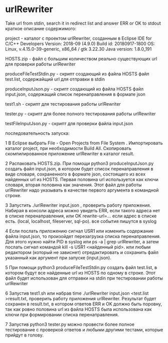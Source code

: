 # urlRewriter
Take url from stdin, search it in redirect list and answer ERR or OK to stdout
краткое описание содержимого:

project  - каталог с проектом urlRewriter, созданным в
		Eclipse IDE for C/C++ Developers Version: 2018-09 (4.9.0) Build id: 20180917-1800
		OS: Linux, v.4.15.0-39-generic, x86_64 / gtk 3.22.30 Java version: 1.8.0_191

HOSTS.zip - файл с большим количеством реально существующих url для проверки работы urlRewriter

produceFileTestStdin.py - скрипт создающий из файла HOSTS файл test.list, содержайщий url для отправки в stdin

produceInputJson.py  - скрипт создающий из файла HOSTS файл input.json, содержащий список перенаправления в формате json

test1.sh - скрипт для тестирования работы urlRewriter

tester.py - скрипт для более полного тестирования работы urlRewriter

testFileInputJson.py - скрипт для проверки файла input.json



последовательность запуска:

1 В Eclipse выбрать File - Open Projects from File System . Импортировать каталог project, при необходимости Build All. Скопировать скомпилированное приложение urlRewriter в каталог result.

2 Распаковать HOSTS.zip. При помощи python3 produceInputJson.py создать файл input.json, в котором будет список перенаправления в виде словаря, сохраненного в формате json, состоящего из всех найденных url из HOSTS. Первая половина url используется как ключи словаря, вторая половина как значения. Этот файл для работы urlRewriter надо указывать в качестве первого аргумента в командной строке.

3 Запустить ./urlRewriter input.json , проверить работу приложения. Набирая в консоли адреса можно увидеть ERR, если такого адреса нет в списке перенаправления, или OK rewrite-url=... если адрес в списке есть. (local, localhost, fileserver, sql-po). все события пишутся в syslog

4 Если послать приложению сигнал USR1 или изменить содержание файла input.json, то произойдет перезагрузка списка перенаправления. Для этого нужно найти PID в syslog или ps -a | grep urlRewriter, а затем послать сигнал командой kill -s USR1 <найденный pid>. или любым редактором (который не зависнет) отредактировать и сохранить файл указанный как аргумент при запуске (input.json).

5 При помощи python3 produceFileTestStdin.py создать файл test.list, в котором будут все найденные url из HOSTS по одному в строке. Этот файл будет использован для отправки на stdin при тестировании работы urlRewriter

6 Запустив test1.sh или набрав time ./urlRewriter input.json <test.list >result.txt, проверить работу приложения urlRewriter. Результат будет сохранен в result.txt, в котором ответов ERR и OK должно быть поровну, так как ровно половина url из файла HOSTS была использована как ключи при формировании списка перенаправления.

7 Запустив python3 tester.py можно провести более полное тестирование с проверкой ответов и любыми другими тестами, которые прийдут в голову.


